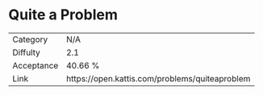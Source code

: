 # Quite a Problem

<table>
    <tr>
        <td>Category</td>
        <td>N/A</td>
    </tr>
    <tr>
        <td>Diffulty</td>
        <td>2.1</td>
    </tr>
    <tr>
        <td>Acceptance</td>
        <td>40.66 %</td>
    </tr>
    <tr>
        <td>Link</td>
        <td>https://open.kattis.com/problems/quiteaproblem</td>
    </tr>
</table>